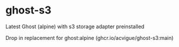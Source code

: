 # ghost-s3
Latest Ghost (alpine) with s3 storage adapter preinstalled

Drop in replacement for ghost:alpine (ghcr.io/acvigue/ghost-s3:main)
